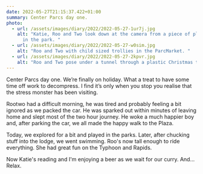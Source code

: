 ```yaml
---
date: 2022-05-27T21:15:37.422+01:00
summary: Center Parcs day one.
photo:
  - url: /assets/images/diary/2022/2022-05-27-1ur7j.jpg
    alt: "Katie, Roo and Two look down at the camera from a piece of play equipment
      in the park. "
  - url: /assets/images/diary/2022/2022-05-27-w0sim.jpg
    alt: "Roo and Two with child sized trollies in the ParcMarket. "
  - url: /assets/images/diary/2022/2022-05-27-2kpvr.jpg
    alt: "Roo and Two pose under a tunnel through a plastic Christmas tree. "
---
```

Center Parcs day one. We’re finally on holiday. What a treat to have some time off work to decompress. I find it’s only when you stop you realise that the stress monster has been visiting. 

Rootwo had a difficult morning, he was tired and probably feeling a bit ignored as we packed the car. He was sparked out within minutes of leaving home and slept most of the two hour journey. He woke a much happier boy and, after parking the car, we all made the happy walk to the Plaza.

Today, we explored for a bit and played in the parks. Later, after chucking stuff into the lodge, we went swimming. Roo's now tall enough to ride everything. She had great fun on the Typhoon and Rapids.

Now Katie's reading and I'm enjoying a beer as we wait for our curry. And… Relax.
